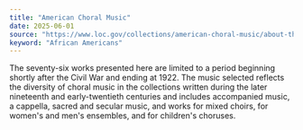 ```yaml
---
title: "American Choral Music"
date: 2025-06-01
source: "https://www.loc.gov/collections/american-choral-music/about-this-collection/"
keyword: "African Americans"
---
```


The seventy-six works presented here are limited to a period beginning shortly after the Civil War and ending at 1922. The music selected reflects the diversity of choral music in the collections written during the later nineteenth and early-twentieth centuries and includes accompanied music, a cappella, sacred and secular music, and works for mixed choirs, for women's and men's ensembles, and for children's choruses.


